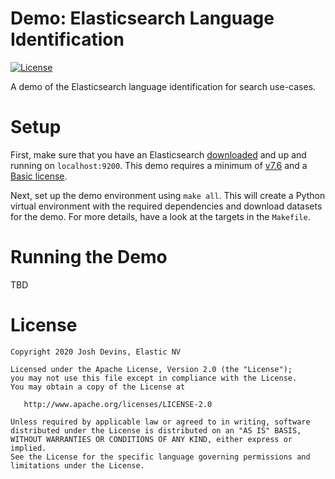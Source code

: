 # Demo: Elasticsearch Language Identification

[![License](https://img.shields.io/badge/License-Apache%202.0-blue.svg)](https://opensource.org/licenses/Apache-2.0)

A demo of the Elasticsearch language identification for search use-cases.

# Setup

First, make sure that you have an Elasticsearch [downloaded](https://www.elastic.co/downloads/elasticsearch) and up and running on `localhost:9200`. This demo requires a minimum of [v7.6](https://www.elastic.co/downloads/past-releases/elasticsearch-7-6-0) and a [Basic license](https://www.elastic.co/guide/en/elasticsearch/reference/current/start-basic.html).

Next, set up the demo environment using `make all`. This will create a Python virtual environment with the required dependencies and download datasets for the demo. For more details, have a look at the targets in the `Makefile`.

# Running the Demo

TBD

# License

```
Copyright 2020 Josh Devins, Elastic NV

Licensed under the Apache License, Version 2.0 (the "License");
you may not use this file except in compliance with the License.
You may obtain a copy of the License at

   http://www.apache.org/licenses/LICENSE-2.0

Unless required by applicable law or agreed to in writing, software
distributed under the License is distributed on an "AS IS" BASIS,
WITHOUT WARRANTIES OR CONDITIONS OF ANY KIND, either express or implied.
See the License for the specific language governing permissions and
limitations under the License.
```
